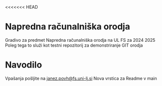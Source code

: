 <<<<<<< HEAD
# Napredna računalniška orodja 
Gradivo za predmet Napredna računalniška orodja na UL FS za 2024 2025
Poleg tega to služi kot testni repozitorij za demonstriranje GIT orodja

# Navodilo
Vpašanja pošljite na janez.povh@fs.uni-lj.si
Nova vrstica za Readme v main